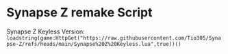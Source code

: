 # Synapse Z remake Script

Synapse Z Keyless Version:
```loadstring(game:HttpGet("https://raw.githubusercontent.com/Tio305/Synapse-Z/refs/heads/main/Synapse%20Z%20Keyless.lua",true))()```
